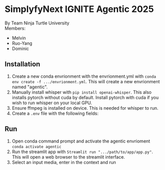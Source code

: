 # SimplyfyNext IGNITE Agentic 2025
By Team Ninja Turtle University <br>
Members:
- Melvin
- Ruo-Yang
- Dominic
## Installation
1. Create a new conda envrionment with the envrionment.yml with `conda env create -f .../envrionment.yml`. This will create a new envrionment named "agentic".
2. Manually install whisper with `pip install openai-whisper`. This also installs pytorch without cuda by default. Install pytorch with cuda if you wish to run whisper on your local GPU. 
4. Ensure ffmpeg is installed on device. This is needed for whisper to run.
5. Create a `.env` file with the following fields:
## Run
1. Open conda command prompt and activate the agentic envrioment `conda activate agentic`
2. Run the streamlit app with `Streamlit run ".../path/to/app/app.py"`. This will open a web browser to the streamlit interface.
3. Select an input media, enter in the context and run
